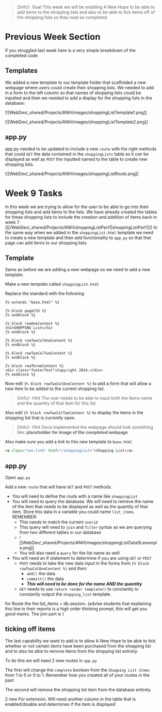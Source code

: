 >[!info]- Goal
>This week we will be enabling A New Hope to be able to add items to the shopping lists and also to be able to tick items off of the shopping lists so they read as completed.

# Previous Week Section

If you struggled last week here is a very simple breakdown of the completed code.

## Templates

We added a new template to our template folder that scaffolded a new webpage where users could create their shopping lists. We needed to add in a form to the left column so that names of shopping lists could be inputted and then we needed to add a display for the shopping lists in the database:

![[WebDev/_shared/Projects/ANH/images/shoppingListTemplate1.png]]

![[WebDev/_shared/Projects/ANH/images/shoppingListTemplate2.png]]

## app.py

app.py needed to be updated to include a new `route` with the right  methods that could `GET` the data contained in the `shoppingLists` table so it can be displayed as well as `POST` the inputted named to the table to create new shopping lists.

![[WebDev/_shared/Projects/ANH/images/shoppingListRoute.png]]


# Week 9 Tasks

In this week we are trying to allow for the user to be able to go into their shopping lists and add items to the lists.
We have already created the tables for these shopping lists to include the creation and addition of items back in week 7  ([[/WebDev/_shared/Projects/ANH/shoppingListPart1|shoppingListPart1]])
In the same way when we added in the `shoppingList.html` template we need to create a new template and then add functionality to `app.py` so that that page can add items to our shopping lists.

## Template

Same as before we are adding a new webpage so we need to add a new template. 

Make a new template called `shoppingList.html`

Replace the standard with the following

```jinja2
{% extends "base.html" %}

{% block pageCSS %}
{% endblock %}

{% block rowOneContent %}
<h1>SHOPPING List</h1>
{% endblock %}

{% block rowTwoColOneContent %}
{% endblock %}

{% block rowTwoColTwoContent %}
{% endblock %}

{% block rowThreeContent %}
<div class="footerText">Copyright 2024.</div>
{% endblock %}
```

Now edit `{% block rowTwoColOneContent %}` to add a form that will allow a new item to be added to the current shopping list.

>[!info]- Hint
>The user needs to be able to input both the items name and the quantity of that item for this list

Also edit `{% block rowTwoColTwoContent %}` to display the items in the shopping list that is currently open.

>[!info]- Hint
>Once implemented the webpage should look something like:
>	**placeholder for image of the completed webpage**

Also make sure you add a link to this new template to `base.html`
``` html
<a class="nav-link" href="/shoppingLists">Shopping List</a>
``` 

## app.py

Open `app.py` 

Add a new `route` that will have `GET` and `POST` methods.
- You will need to define the route with a name like `shoppingList`
- You will need to query the database. We will need to retrieve the name of the item that needs to be displayed as well as the quantity of that item. Store this data in a variable you could name `list_items`. REMEMBER:
	- This needs to match the current `userid`
	- This query will need to `join` and `filter` syntax as we are querying from two different tables in our database
	- ![[WebDev/_shared/Projects/ANH/images/shoppingListDataSLexample.png]]
	- You will also need a `query` for the list name as well
- You will need an if statement to determine if you are using `GET` or `POST`
	- `POST` needs to take the new data input in the forms from `{% block rowTwoColOneContent %}` and then:
		- `add()` the data
		- `committ()` the data
		- <strong><em>This will need to be done for the name AND the quantity</em></strong>
	- `GET` needs to use `return render template()` to constantly to constantly output the `shopping_list` template.

for Route the the list_items = db.session. (advise students that explaining this line in their reports is a high order thinking prompt, this will get you good marks. The join part is )

## ticking off items

The last capability we want to add is to allow A New Hope to be able to tick whether or not certain items have been purchased from the shopping list and to also be able to remove items from the shopping list entirely.

To do this we will need 2 new routes in `app.py`

The first will change the `complete` boolean from the `Shopping List Items` from 1 to 0 or 0 to 1.
	Remember how you created all of your routes in the past

The second will remove the shopping list item from the database entirely.

2 new 
For extension. Will need another column in the table that is enabled/disable and determines if the item is displayed